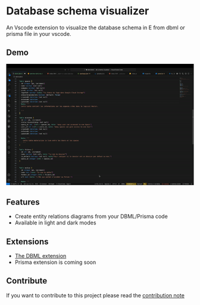 # Database schema visualizer

An Vscode extension to visualize the database schema in E from dbml or prisma file in your vscode.

## Demo
![DBML Demo](./assets/demo.gif)

## Features

- Create entity relations diagrams from your DBML/Prisma code
- Available in light and dark modes

## Extensions

- [The DBML extension](./packages/dbml-vs-code-extension/README.md)
- Prisma extension is coming soon

## Contribute

If you want to contribute to this project please read the [contribution note](./CODE_OF_CONDUCT.md)
